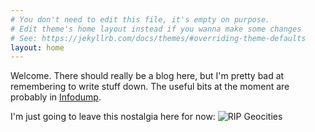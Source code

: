 ```yaml
---
# You don't need to edit this file, it's empty on purpose.
# Edit theme's home layout instead if you wanna make some changes
# See: https://jekyllrb.com/docs/themes/#overriding-theme-defaults
layout: home
---
```


Welcome. There should really be a blog here, but I'm pretty bad at remembering to write stuff down.
The useful bits at the moment are probably in [Infodump](/stuff).

I'm just going to leave this nostalgia here for now:
![RIP Geocities](http://textfiles.com/underconstruction/HeHeartlandPrairie6170construct1.gif)
